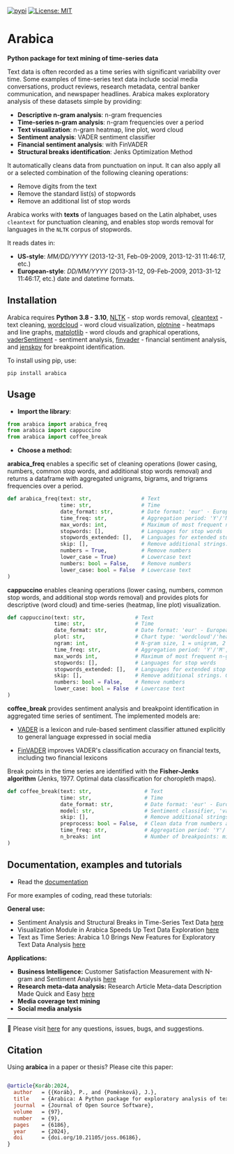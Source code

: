 [![pypi](https://img.shields.io/pypi/v/arabica.svg)](https://pypi.python.org/pypi/arabica)
[![License: MIT](https://badgen.net/badge/license/apache-2-0/blue)]([https://opensource.org/licenses/MIT](https://opensource.org/license/apache-2-0/))


# Arabica
**Python package for text mining of time-series data**

Text data is often recorded as a time series with significant variability over time. Some examples of time-series text data include social media conversations, product reviews, research metadata, central banker communication, and newspaper headlines. Arabica makes exploratory analysis of these datasets simple by providing:

* **Descriptive n-gram analysis**: n-gram frequencies
* **Time-series n-gram analysis**: n-gram frequencies over a period
* **Text visualization**: n-gram heatmap, line plot, word cloud
* **Sentiment analysis**: VADER sentiment classifier
* **Financial sentiment analysis**: with FinVADER
* **Structural breaks identification**: Jenks Optimization Method

It automatically cleans data from punctuation on input. It can also apply all or a selected combination of the following cleaning operations:

* Remove digits from the text
* Remove the standard list(s) of stopwords
* Remove an additional list of stop words

Arabica works with **texts** of languages based on the Latin alphabet, uses `cleantext` for punctuation cleaning, and enables stop words removal for languages in the `NLTK` corpus of stopwords.

It reads dates in:

* **US-style**: *MM/DD/YYYY* (2013-12-31, Feb-09-2009, 2013-12-31 11:46:17, etc.)
* **European-style**: *DD/MM/YYYY* (2013-31-12, 09-Feb-2009, 2013-31-12 11:46:17, etc.) date and datetime formats.


## Installation

Arabica requires **Python 3.8 - 3.10**, [NLTK](http://www.nltk.org) - stop words removal,
[cleantext](https://pypi.org/project/cleantext/#description) - text cleaning, [wordcloud](https://pypi.org/project/wordcloud) - word cloud visualization,
[plotnine](https://pypi.org/project/plotnine) - heatmaps and line graphs, [matplotlib](https://pypi.org/project/matplotlib/) - word clouds and graphical operations,
[vaderSentiment](https://pypi.org/project/vaderSentiment) - sentiment analysis, [finvader](https://pypi.org/project/finvader) - financial sentiment analysis,
and [jenskpy](https://pypi.org/project/jenkspy/) for breakpoint identification.

To install using pip, use:

`pip install arabica`

## Usage

* **Import the library**:


``` python
from arabica import arabica_freq
from arabica import cappuccino
from arabica import coffee_break 
```



* **Choose a method:**

**arabica_freq** enables a specific set of cleaning operations (lower casing, numbers, common stop words, and additional stop words 
removal) and returns a dataframe with aggregated unigrams, bigrams, and trigrams frequencies over a period.



``` python
def arabica_freq(text: str,                # Text
                 time: str,                # Time
                 date_format: str,         # Date format: 'eur' - European, 'us' - American
                 time_freq: str,           # Aggregation period: 'Y'/'M'/'D', if no aggregation: 'ungroup'
                 max_words: int,           # Maximum of most frequent n-grams displayed for each period
                 stopwords: [],            # Languages for stop words
                 stopwords_extended: [],   # Languages for extended stop words list
                 skip: [],                 # Remove additional strings. Cuts the characters out without tokenization, useful for specific or rare characters. Be careful not to bias the dataset.
                 numbers = True,           # Remove numbers
                 lower_case = True)        # Lowercase text
                 numbers: bool = False,    # Remove numbers
                 lower_case: bool = False  # Lowercase text
) 
```

**cappuccino**  enables cleaning operations (lower casing, numbers, common stop words, and additional stop words
removal) and provides plots for descriptive (word cloud) and time-series (heatmap, line plot) visualization.

``` python
def cappuccino(text: str,                # Text
               time: str,                # Time
               date_format: str,         # Date format: 'eur' - European, 'us' - American
               plot: str,                # Chart type: 'wordcloud'/'heatmap'/'line'
               ngram: int,               # N-gram size, 1 = unigram, 2 = bigram, 3 = trigram
               time_freq: str,           # Aggregation period: 'Y'/'M', if no aggregation: 'ungroup'
               max_words int,            # Maximum of most frequent n-grams displayed for each period
               stopwords: [],            # Languages for stop words
               stopwords_extended: [],   # Languages for extended stop words list
               skip: [],                 # Remove additional strings. Cuts the characters out without tokenization, useful for specific or rare characters. Be careful not to bias the dataset.
               numbers: bool = False,    # Remove numbers
               lower_case: bool = False  # Lowercase text
)
```

**coffee_break**  provides sentiment analysis and breakpoint identification in aggregated time series of sentiment. The implemented models are:

* [VADER](https://ojs.aaai.org/index.php/ICWSM/article/view/14550) is a lexicon and rule-based sentiment classifier attuned explicitly to general language expressed in social media
  
* [FinVADER](https://pypi.org/project/finvader/) improves VADER's classification accuracy on financial texts, including two financial lexicons

Break points in the time series are identified with the **Fisher-Jenks algorithm** (Jenks, 1977. Optimal data classification for choropleth maps).


``` python
def coffee_break(text: str,                 # Text
                 time: str,                 # Time
                 date_format: str,          # Date format: 'eur' - European, 'us' - American
                 model: str,                # Sentiment classifier, 'vader' - general language, 'finvader' - financial text                
                 skip: [],                  # Remove additional strings. Cuts the characters out without tokenization, useful for specific or rare characters. Be careful not to bias the dataset.
                 preprocess: bool = False,  # Clean data from numbers and punctuation
                 time_freq: str,            # Aggregation period: 'Y'/'M'
                 n_breaks: int              # Number of breakpoints: min. 2
)
```

## Documentation, examples and tutorials

* Read the [documentation](https://arabica.readthedocs.io/en/latest/index.html)

For more examples of coding, read these  tutorials:

**General use:**

* Sentiment Analysis and Structural Breaks in Time-Series Text Data [here](https://towardsdatascience.com/sentiment-analysis-and-structural-breaks-in-time-series-text-data-8109c712ca2?sk=ce5c69171ba026fee631d1b23520d6e3)                      
* Visualization Module in Arabica Speeds Up Text Data Exploration [here](https://towardsdatascience.com/visualization-module-in-arabica-speeds-up-text-data-exploration-47114ad646ce?sk=e54bc7d170ea3ecb76fb45dc869d4a44)                                                                                                                        
* Text as Time Series: Arabica 1.0 Brings New Features for Exploratory Text Data Analysis [here](https://towardsdatascience.com/text-as-time-series-arabica-1-0-brings-new-features-for-exploratory-text-data-analysis-88eaabb84deb?sk=229ec0602d0b8514f25bce501ed9ecb9)   

**Applications:**

* **Business Intelligence:** Customer Satisfaction Measurement with N-gram and Sentiment Analysis [here](https://towardsdatascience.com/customer-satisfaction-measurement-with-n-gram-and-sentiment-analysis-547e291c13a6?sk=62f9decb619744c96c49735ff09653c3)                       
* **Research meta-data analysis:** Research Article Meta-data Description Made Quick and Easy [here](https://pub.towardsai.net/research-article-meta-data-description-made-quick-and-easy-57754e54b550?sk=82477c74a159855f211b09b53026dedc)
* **Media coverage text mining**
* **Social media analysis**
---


💬 Please visit [here](https://github.com/PetrKorab/arabica/issues) for any questions, issues, bugs, and suggestions.


## Citation

Using **arabica** in a paper or thesis? Please cite this paper:

```bibtex

@article{Koráb:2024,
  author   = {{Koráb}, P., and {Poměnková}, J.},
  title    = {Arabica: A Python package for exploratory analysis of text data},
  journal  = {Journal of Open Source Software},
  volume   = {97},
  number   = {9},
  pages    = {6186},
  year     = {2024},
  doi      = {doi.org/10.21105/joss.06186},
}
